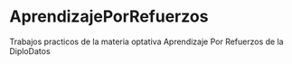 # AprendizajePorRefuerzos
Trabajos practicos de la materia optativa Aprendizaje Por Refuerzos de la DiploDatos
